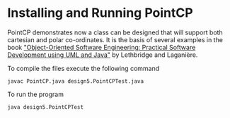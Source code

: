 
# Installing and Running PointCP

PointCP demonstrates now a class can be designed that will support both
cartesian and polar co-ordinates. It is the basis of several examples in
the book <a href="http://www.site.uottawa.ca/school/research/lloseng/"> "Object-Oriented Software
Engineering:  Practical Software Development using UML and Java"</a> by
Lethbridge and Lagani&egrave;re.</p>

To compile the files execute the following command

```
javac PointCP.java design5.PointCPTest.java
```

To run the program

```
java design5.PointCPTest
```

